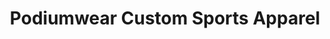 ---
title: "Podiumwear Custom Sports Apparel"
url: /saint-paul/podiumwear-custom-sports-apparel/
shop: sports
---